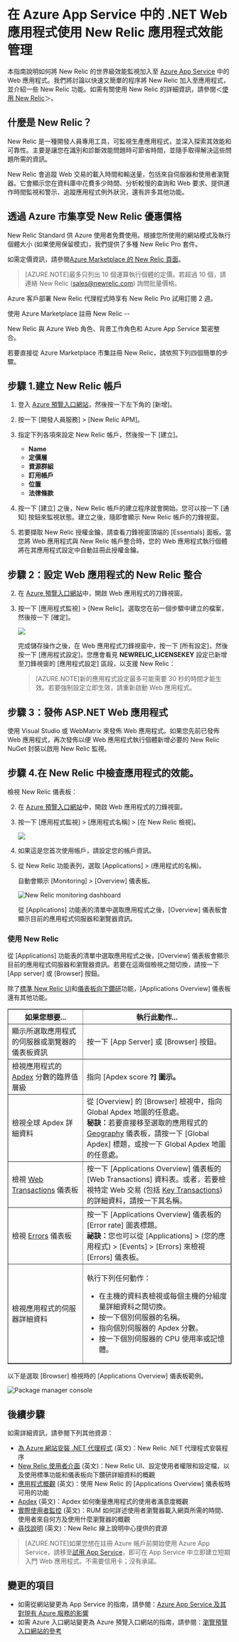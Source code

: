 <properties 
	pageTitle="在 Azure App Service 中的 .NET Web 應用程式使用 New Relic 應用程式效能管理" 
	description="了解如何在 Azure App Service 上執行的 ASP.NET 應用程式使用 New Relic 的效能監視。" 
	services="app-service\web" 
	documentationCenter=".net" 
	authors="cephalin" 
	manager="wpickett" 
	editor=""/>

<tags 
	ms.service="app-service-web" 
	ms.workload="web" 
	ms.tgt_pltfrm="na" 
	ms.devlang="dotnet" 
	ms.topic="article" 
	ms.date="04/17/2015" 
	ms.author="stepsic"/>



# 在 Azure App Service 中的 .NET Web 應用程式使用 New Relic 應用程式效能管理

本指南說明如何將 New Relic 的世界級效能監視加入至 [Azure App Service](http://go.microsoft.com/fwlink/?LinkId=529714) 中的 Web 應用程式。我們將討論以快速又簡單的程序將 New Relic 加入至應用程式，並介紹一些 New Relic 功能。如需有關使用 New Relic 的詳細資訊，請參閱＜[使用 New Relic](#using-new-relic)＞。

## 什麼是 New Relic？

New Relic 是一種開發人員專用工具，可監視生產應用程式，並深入探索其效能和可靠性。主要是讓您在識別和診斷效能問題時可節省時間，並隨手取得解決這些問題所需的資訊。

New Relic 會追蹤 Web 交易的載入時間和輸送量，包括來自伺服器和使用者瀏覽器。它會顯示您在資料庫中花費多少時間、分析較慢的查詢和 Web 要求、提供運作時間監視和警示、追蹤應用程式例外狀況，還有許多其他功能。

## 透過 Azure 市集享受 New Relic 優惠價格

New Relic Standard 供 Azure 使用者免費使用。根據您所使用的網站模式及執行個體大小 (如果使用保留模式)，我們提供了多種 New Relic Pro 套件。

如需定價資訊，請參閱[Azure Marketplace 的 New Relic 頁面](/marketplace/partners/newrelic/newrelic)。

> [AZURE.NOTE]最多只列出 10 個運算執行個體的定價。若超過 10 個，請連絡 New Relic (sales@newrelic.com) 詢問批量價格。

Azure 客戶部署 New Relic 代理程式時享有 New Relic Pro 試用訂閱 2 週。

使用 Azure Marketplace 註冊 New Relic --

New Relic 與 Azure Web 角色、背景工作角色和 Azure App Service 緊密整合。

若要直接從 Azure Marketplace 市集註冊 New Relic，請依照下列四個簡單的步驟。

## 步驟 1.建立 New Relic 帳戶

1. 登入 [Azure 預覽入口網站](https://portal.azure.com)，然後按一下左下角的 [新增]。
3. 按一下 [開發人員服務] > [New Relic APM]。
4. 指定下列各項來設定 New Relic 帳戶，然後按一下 [建立]。
	- **Name**
	- **定價層**
	- **資源群組**
	- **訂用帳戶**
	- **位置**
	- **法律條款**

11. 按一下 [建立] 之後，New Relic 帳戶的建立程序就會開始。您可以按一下 [通知] 按鈕來監視狀態。建立之後，隨即會顯示 New Relic 帳戶的刀鋒視窗。

12. 若要擷取 New Relic 授權金鑰，請查看刀鋒視窗頂端的 [Essentials] 面板。當您將 Web 應用程式與 New Relic 帳戶整合時，您的 Web 應用程式執行個體將在其應用程式設定中自動註冊此授權金鑰。

## 步驟 2：設定 Web 應用程式的 New Relic 整合

2. 在 [Azure 預覽入口網站](https://portal.azure.com)中，開啟 Web 應用程式的刀鋒視窗。
3. 按一下 [應用程式監視] > [New Relic]。選取您在前一個步驟中建立的檔案，然後按一下 [確定]。 

	![](./media/store-new-relic-web-sites-dotnet-application-performance-management/configure-new-relic-integration.png)

	完成儲存操作之後，在 Web 應用程式刀鋒視窗中，按一下 [所有設定]，然後按一下 [應用程式設定]。您應會看見 **NEWRELIC_LICENSEKEY** 設定已新增至刀鋒視窗的 [應用程式設定] 區段，以支援 New Relic：

	>[AZURE.NOTE]新的應用程式設定最多可能需要 30 秒的時間才能生效。若要強制設定立即生效，請重新啟動 Web 應用程式。

## 步驟 3：發佈 ASP.NET Web 應用程式

使用 Visual Studio 或 WebMatrix 來發佈 Web 應用程式。如果您先前已發佈 Web 應用程式，再次發佈以便 Web 應用程式執行個體新增必要的 New Relic NuGet 封裝以啟用 New Relic 監視。

## 步驟 4.在 New Relic 中檢查應用程式的效能。

檢視 New Relic 儀表板：

2. 在 [Azure 預覽入口網站](https://portal.azure.com)中，開啟 Web 應用程式的刀鋒視窗。
3. 按一下 [應用程式監視] > [應用程式名稱] > [在 New Relic 檢視]。

	![](./media/store-new-relic-web-sites-dotnet-application-performance-management/view-new-relic-data.png)

3. 如果這是您首次使用帳戶，請設定您的帳戶資訊。
3. 從 New Relic 功能表列，選取 [Applications] > (應用程式的名稱)。

	自動會顯示 [Monitoring] > [Overview] 儀表板。

	![New Relic monitoring dashboard](./media/store-new-relic-web-sites-dotnet-application-performance-management/NewRelic_app.png)

	從 [Applications] 功能表的清單中選取應用程式之後，[Overview] 儀表板會顯示目前的應用程式伺服器和瀏覽器資訊。

### <a id="using-new-relic"></a>使用 New Relic

從 [Applications] 功能表的清單中選取應用程式之後，[Overview] 儀表板會顯示目前的應用程式伺服器和瀏覽器資訊。若要在這兩個檢視之間切換，請按一下 [App server] 或 [Browser] 按鈕。

除了<a href="https://newrelic.com/docs/site/the-new-relic-ui#functions">標準 New Relic UI</a>和<a href="https://newrelic.com/docs/site/the-new-relic-ui#drilldown">儀表板向下鑽研</a>功能，[Applications Overview] 儀表板還有其他功能。

<table border="1">
  <thead>
    <tr>
      <th><b>如果您想要...</b></th>
      <th><b>執行此動作...</b></th>
    </tr>
  </thead>
  <tbody>
    <tr>
       <td>顯示所選取應用程式的伺服器或瀏覽器的儀表板資訊</td>
       <td>按一下 [App Server]<b></b> 或 [Browser]<b></b> 按鈕。</td>
    </tr>
     <tr>
       <td>檢視應用程式的 <a href="https://newrelic.com/docs/site/apdex" target="_blank">Apdex</a> 分數的臨界值層級</td>
       <td>指向 [Apdex score <b>?<b>] 圖示。</b></b></td>
    </tr>
    <tr>
       <td>檢視全球 Apdex 詳細資料</td>
       <td>從 [Overview] 的 [Browser]<b></b> 檢視中，指向 Global Apdex 地圖的任意處。<br /><b>秘訣：</b>若要直接移至選取的應用程式的 <a href="https://newrelic.com/docs/site/geography" target="_blank">Geography</a> 儀表板，請按一下 [Global Apdex]<b></b> 標題，或按一下 Global Apdex 地圖的任意處。</td>
    </tr>
    <tr>
       <td>檢視 <a href="https://docs.newrelic.com/docs/applications-menu/transactions-dashboard" target="_blank">Web Transactions</a> 儀表板</td>
       <td>按一下 [Applications Overview] 儀表板的 [Web Transactions] 資料表。或者，若要檢視特定 Web 交易 (包括 <a href="https://newrelic.com/docs/site/key-transactions" target="_blank">Key Transactions</a>) 的詳細資料，請按一下其名稱。</td>
    </tr>
    <tr>
       <td>檢視 <a href="https://newrelic.com/docs/site/errors" target="_blank">Errors</a> 儀表板</td>
       <td>按一下 [Applications Overview] 儀表板的 [Error rate] 圖表標題。<br /><b>祕訣：</b>您也可以從 [Applications]<b></b> > (您的應用程式) > [Events] > [Errors] 來檢視 [Errors] 儀表板。</td>
    </tr>
    <tr>
       <td>檢視應用程式的伺服器詳細資料</td>
       <td><p>執行下列任何動作：<p>
        <ul>
          <li>在主機的資料表檢視或每個主機的分組度量詳細資料之間切換。</li>
          <li>按一下個別伺服器的名稱。</li>
          <li>指向個別伺服器的 Apdex 分數。</li>
          <li>按一下個別伺服器的 CPU 使用率或記憶體。</li>
        </ul>
       </p></p></td>
    </tr>
  </tbody>
</table>

以下是選取 [Browser] 檢視時的 [Applications Overview] 儀表板範例。

![Package manager console](./media/store-new-relic-web-sites-dotnet-application-performance-management/NewRelic_app_browser.png)

## 後續步驟

如需詳細資訊，請參閱下列其他資源：

 * [為 Azure 網站安裝 .NET 代理程式](https://docs.newrelic.com/docs/agents/net-agent/azure-installation/azure-websites#manual) (英文)：New Relic .NET 代理程式安裝程序 
 * [New Relic 使用者介面](https://newrelic.com/docs/site/the-new-relic-ui) (英文)：New Relic UI、設定使用者權限和設定檔，以及使用標準功能和儀表板向下鑽研詳細資料的概觀
 * [應用程式概觀](https://newrelic.com/docs/site/applications-overview) (英文)：使用 New Relic 的 [Applications Overview] 儀表板時可用的功能
 * [Apdex](https://newrelic.com/docs/site/apdex) (英文)：Apdex 如何衡量應用程式的使用者滿意度概觀
 * [實際使用者監控](https://newrelic.com/docs/features/real-user-monitoring) (英文)：RUM 如何詳述使用者瀏覽器載入網頁所需的時間、使用者來自何方及使用什麼瀏覽器的概觀
 * [尋找說明](https://newrelic.com/docs/site/finding-help) (英文)：New Relic 線上說明中心提供的資源

>[AZURE.NOTE]如果您想在註冊 Azure 帳戶前開始使用 Azure App Service，請移至[試用 App Service](http://go.microsoft.com/fwlink/?LinkId=523751)，即可在 App Service 中立即建立短期入門 Web 應用程式。不需要信用卡；沒有承諾。

## 變更的項目
* 如需從網站變更為 App Service 的指南，請參閱：[Azure App Service 及其對現有 Azure 服務的影響](http://go.microsoft.com/fwlink/?LinkId=529714)
* 如需 Azure 入口網站變更為 Azure 預覽入口網站的指南，請參閱：[瀏覽預覽入口網站的參考](http://go.microsoft.com/fwlink/?LinkId=529715)


[webmatrixwebsite]: web-sites-dotnet-using-webmatrix.md
[vswebsite]: web-sites-dotnet-get-started.md

[wmnugetbutton]: ./media/store-new-relic-web-sites-dotnet-application-performce-management/nrwmnugetbutton.png
[wmnugetgallery]: ./media/store-new-relic-web-sites-dotnet-application-performce-management/nrwmnugetgallery.png

[newrelicconf]: ./media/store-new-relic-web-sites-dotnet-application-performce-management/nrwmlicensekey.png
[vslicensekey]: ./media/store-new-relic-web-sites-dotnet-application-performce-management/nrvslicensekey.png
[add-on]: ./media/store-new-relic-web-sites-dotnet-application-performce-management/nraddon.png
[custom]: ./media/store-new-relic-web-sites-dotnet-application-performce-management/nrcustom.png
 

<!---HONumber=62-->